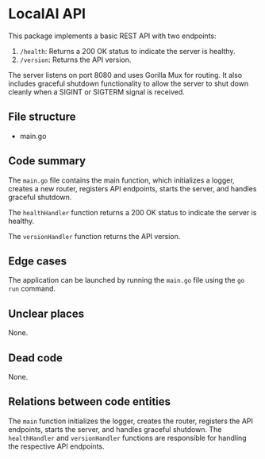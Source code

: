 # LocalAI API

This package implements a basic REST API with two endpoints:

1. `/health`: Returns a 200 OK status to indicate the server is healthy.
2. `/version`: Returns the API version.

The server listens on port 8080 and uses Gorilla Mux for routing. It also includes graceful shutdown functionality to allow the server to shut down cleanly when a SIGINT or SIGTERM signal is received.

## File structure

- main.go

## Code summary

The `main.go` file contains the main function, which initializes a logger, creates a new router, registers API endpoints, starts the server, and handles graceful shutdown.

The `healthHandler` function returns a 200 OK status to indicate the server is healthy.

The `versionHandler` function returns the API version.

## Edge cases

The application can be launched by running the `main.go` file using the `go run` command.

## Unclear places

None.

## Dead code

None.

## Relations between code entities

The `main` function initializes the logger, creates the router, registers the API endpoints, starts the server, and handles graceful shutdown. The `healthHandler` and `versionHandler` functions are responsible for handling the respective API endpoints.


